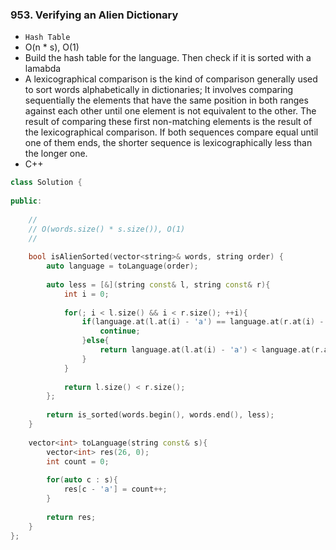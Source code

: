 ### 953. Verifying an Alien Dictionary
* `Hash Table`
* O(n * s), O(1)
* Build the hash table for the language. Then check if it is sorted with a lamabda
* A lexicographical comparison is the kind of comparison generally used to sort words alphabetically in dictionaries; It involves comparing sequentially the elements that have the same position in both ranges against each other until one element is not equivalent to the other. The result of comparing these first non-matching elements is the result of the lexicographical comparison. If both sequences compare equal until one of them ends, the shorter sequence is lexicographically less than the longer one.
* C++
```cpp
class Solution {
    
public:
    
    //
    // O(words.size() * s.size()), O(1)
    //
    
    bool isAlienSorted(vector<string>& words, string order) {
        auto language = toLanguage(order);
        
        auto less = [&](string const& l, string const& r){
            int i = 0;
            
            for(; i < l.size() && i < r.size(); ++i){
                if(language.at(l.at(i) - 'a') == language.at(r.at(i) - 'a')){
                    continue;
                }else{
                    return language.at(l.at(i) - 'a') < language.at(r.at(i) - 'a');
                }    
            }
            
            return l.size() < r.size(); 
        };
   
        return is_sorted(words.begin(), words.end(), less);
    }
    
    vector<int> toLanguage(string const& s){
        vector<int> res(26, 0);
        int count = 0;
        
        for(auto c : s){
            res[c - 'a'] = count++;
        }
        
        return res;
    }
};
```
